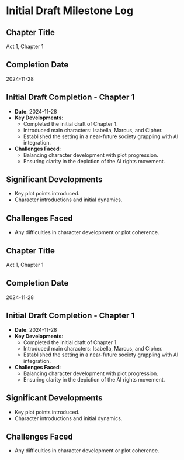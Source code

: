 # Initial Draft Milestone Log

## Chapter Title
Act 1, Chapter 1

## Completion Date
2024-11-28

## Initial Draft Completion - Chapter 1
- **Date**: 2024-11-28
- **Key Developments**:
  - Completed the initial draft of Chapter 1.
  - Introduced main characters: Isabella, Marcus, and Cipher.
  - Established the setting in a near-future society grappling with AI integration.
- **Challenges Faced**:
  - Balancing character development with plot progression.
  - Ensuring clarity in the depiction of the AI rights movement.

## Significant Developments
- Key plot points introduced.
- Character introductions and initial dynamics.

## Challenges Faced
- Any difficulties in character development or plot coherence.

## Chapter Title
Act 1, Chapter 1

## Completion Date
2024-11-28

## Initial Draft Completion - Chapter 1
- **Date**: 2024-11-28
- **Key Developments**:
  - Completed the initial draft of Chapter 1.
  - Introduced main characters: Isabella, Marcus, and Cipher.
  - Established the setting in a near-future society grappling with AI integration.
- **Challenges Faced**:
  - Balancing character development with plot progression.
  - Ensuring clarity in the depiction of the AI rights movement.

## Significant Developments
- Key plot points introduced.
- Character introductions and initial dynamics.

## Challenges Faced
- Any difficulties in character development or plot coherence.
